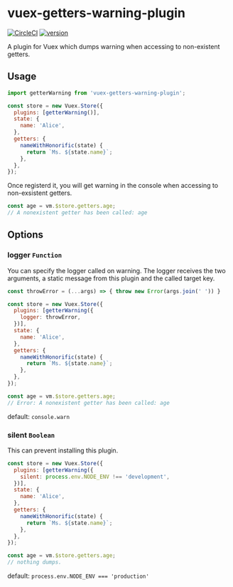 # vuex-getters-warning-plugin

[![CircleCI](https://circleci.com/gh/ymmooot/vuex-getters-warning-plugin.svg?style=shield)](https://circleci.com/gh/ymmooot/vuex-getters-warning-plugin)
[![version](https://img.shields.io/npm/v/vuex-getters-warning-plugin.svg)](https://www.npmjs.com/package/vuex-getters-warning-plugin)

A plugin for Vuex which dumps warning when accessing to non-existent getters.

## Usage

```js
import getterWarning from 'vuex-getters-warning-plugin';

const store = new Vuex.Store({
  plugins: [getterWarning()],
  state: {
    name: 'Alice',
  },
  getters: {
    nameWithHonorific(state) {
      return `Ms. ${state.name}`;
    },
  },
});
```

Once registerd it, you will get warning in the console when accessing to non-exsistent getters.

```js
const age = vm.$store.getters.age;
// A nonexistent getter has been called: age
```

## Options

### logger `Function`

You can specify the logger called on warning. The logger receives the two arguments, a static message from this plugin and the called target key.

```js
const throwError = (...args) => { throw new Error(args.join(' ')) }

const store = new Vuex.Store({
  plugins: [getterWarning({
    logger: throwError,
  })],
  state: {
    name: 'Alice',
  },
  getters: {
    nameWithHonorific(state) {
      return `Ms. ${state.name}`;
    },
  },
});

const age = vm.$store.getters.age;
// Error: A nonexistent getter has been called: age
```

default: `console.warn`

### silent `Boolean`

This can prevent installing this plugin.

```js
const store = new Vuex.Store({
  plugins: [getterWarning({
    silent: process.env.NODE_ENV !== 'development',
  })],
  state: {
    name: 'Alice',
  },
  getters: {
    nameWithHonorific(state) {
      return `Ms. ${state.name}`;
    },
  },
});

const age = vm.$store.getters.age;
// nothing dumps.
```

default: `process.env.NODE_ENV === 'production'`
